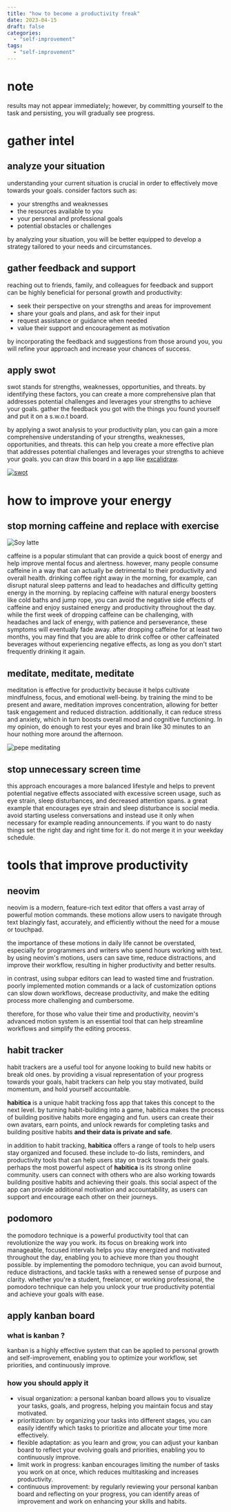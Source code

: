 ```yaml
---
title: "how to become a productivity freak"
date: 2023-04-15
draft: false
categories:
  - "self-improvement"
tags:
  - "self-improvement"
---
```


# note 
results may not appear immediately; however, by committing yourself to the task and persisting, you will gradually see progress.

# gather intel

## analyze your situation
understanding your current situation is crucial in order to effectively move towards your goals. consider factors such as:

* your strengths and weaknesses
* the resources available to you
* your personal and professional goals
* potential obstacles or challenges

by analyzing your situation, you will be better equipped to develop a strategy tailored to your needs and circumstances.

## gather feedback and support
reaching out to friends, family, and colleagues for feedback and support can be highly beneficial for personal growth and productivity:

* seek their perspective on your strengths and areas for improvement
* share your goals and plans, and ask for their input
* request assistance or guidance when needed
* value their support and encouragement as motivation

by incorporating the feedback and suggestions from those around you, you will refine your approach and increase your chances of success.

## apply swot
swot stands for strengths, weaknesses, opportunities, and threats.
by identifying these factors, you can create a more comprehensive plan that addresses potential challenges and leverages your strengths to achieve your goals.
gather the feedback you got with the things you found yourself and put it on a s.w.o.t board.

by applying a swot analysis to your productivity plan, you can gain a more comprehensive understanding of your strengths, weaknesses, opportunities, and threats.
this can help you create a more effective plan that addresses potential challenges and leverages your strengths to achieve your goals.
you can draw this board in a app like [excalidraw](https://excalidraw.com/).


[![swot](https://img.youtube.com/vi/XfB0g_JDIds/0.jpg)](https://www.youtube.com/watch?v=XfB0g_JDIds&t=29s)


# how to improve your energy

## stop morning caffeine and replace with exercise

![Soy latte](https://i.kym-cdn.com/photos/images/original/002/159/767/af7.jpg)

caffeine is a popular stimulant that can provide a quick boost of energy and help improve mental focus and alertness.
however, many people consume caffeine in a way that can actually be detrimental to their productivity and overall health.
drinking coffee right away in the morning, for example, can disrupt natural sleep patterns and lead to headaches and difficulty getting energy in the morning.
by replacing caffeine with natural energy boosters like cold baths and jump rope, you can avoid the negative side effects of caffeine and enjoy sustained energy and productivity throughout the day. 
while the first week of dropping caffeine can be challenging, with headaches and lack of energy, with patience and perseverance, these symptoms will eventually fade away.
after dropping caffeine for at least two months, you may find that you are able to drink coffee or other caffeinated beverages without experiencing negative effects, as long as you don't start frequently drinking it again.

## meditate, meditate, meditate

meditation is effective for productivity because it helps cultivate mindfulness, focus, and emotional well-being. by training the mind to be present and aware, meditation improves concentration, allowing for better task engagement and reduced distraction. additionally, it can reduce stress and anxiety, which in turn boosts overall mood and cognitive functioning. In my opinion, do enough to rest your eyes and brain like 30 minutes to an hour nothing more around the afternoon.

![pepe meditating](https://www.actitime.com/wp-content/uploads/2020/08/pepe-01-scaled.jpg)

## stop unnecessary screen time 

this approach encourages a more balanced lifestyle and helps to prevent potential negative effects associated with excessive screen usage, such as eye strain, sleep disturbances, and decreased attention spans.
a great example that encourages eye strain and sleep disturbance is social media. avoid starting useless conversations and instead use it only when necessary for example reading announcements. if you want to do nasty things 
set the right day and right time for it. do not merge it in your weekday schedule.

# tools that improve productivity

## neovim 

neovim is a modern, feature-rich text editor that offers a vast array of powerful motion commands. these motions allow users to navigate through text blazingly fast, accurately, and efficiently without the need for a mouse or touchpad.

the importance of these motions in daily life cannot be overstated, especially for programmers and writers who spend hours working with text. by using neovim's motions, users can save time, reduce distractions, and improve their workflow, resulting in higher productivity and better results.

in contrast, using subpar editors can lead to wasted time and frustration. poorly implemented motion commands or a lack of customization options can slow down workflows, decrease productivity, and make the editing process more challenging and cumbersome.

therefore, for those who value their time and productivity, neovim's advanced motion system is an essential tool that can help streamline workflows and simplify the editing process.


## habit tracker 
habit trackers are a useful tool for anyone looking to build new habits or break old ones. by providing a visual representation of your progress towards your goals, 
habit trackers can help you stay motivated, build momentum, and hold yourself accountable.

**habitica** is a unique habit tracking foss app that takes this concept to the next level. by turning habit-building into a game, habitica makes the process of building positive habits more engaging and fun. 
users can create their own avatars, earn points, and unlock rewards for completing tasks and building positive habits **and their data is private and safe**.

in addition to habit tracking, **habitica** offers a range of tools to help users stay organized and focused. these include to-do lists, reminders, and productivity tools that can help users stay on track towards their goals.
perhaps the most powerful aspect of **habitica** is its strong online community. users can connect with others who are also working towards building positive habits and achieving their goals. this social aspect of the app can provide additional motivation and accountability, as users can support and encourage each other on their journeys.


## podomoro

the pomodoro technique is a powerful productivity tool that can revolutionize the way you work. its focus on breaking work into manageable, focused intervals helps you stay energized and motivated throughout the day, enabling you to achieve more than you thought possible. by implementing the pomodoro technique, you can avoid burnout, reduce distractions, and tackle tasks with a renewed sense of purpose and clarity. whether you're a student, freelancer, or working professional, the pomodoro technique can help you unlock your true productivity potential and achieve your goals with ease.


## apply kanban board

### what is kanban ?
kanban is a highly effective system that can be applied to personal growth and self-improvement, enabling you to optimize your workflow, set priorities, and continuously improve.

### how you should apply it 
* visual organization: a personal kanban board allows you to visualize your tasks, goals, and progress, helping you maintain focus and stay motivated.
* prioritization: by organizing your tasks into different stages, you can easily identify which tasks to prioritize and allocate your time more effectively.
* flexible adaptation: as you learn and grow, you can adjust your kanban board to reflect your evolving goals and priorities, enabling you to continuously improve.
* limit work in progress: kanban encourages limiting the number of tasks you work on at once, which reduces multitasking and increases productivity.
* continuous improvement: by regularly reviewing your personal kanban board and reflecting on your progress, you can identify areas of improvement and work on enhancing your skills and habits.

